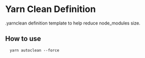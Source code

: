 Yarn Clean Definition
=====================

.yarnclean definition template to help reduce node_modules size.

How to use
----------

```
  yarn autoclean --force
```
